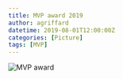 ```yaml
---
title: MVP award 2019
author: agriffard
datetime: 2019-08-01T12:00:00Z
categories: [Picture]
tags: [MVP]
---
```


![MVP award](/assets/blog/Microsoft-Most-Valuable-Professional/mvp2019.jpg)
